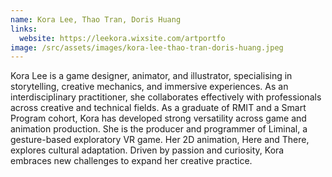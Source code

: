 ```yaml
---
name: Kora Lee, Thao Tran, Doris Huang
links:
  website: https://leekora.wixsite.com/artportfo
image: /src/assets/images/kora-lee-thao-tran-doris-huang.jpeg
---
```

Kora Lee is a game designer, animator, and illustrator, specialising in storytelling, creative mechanics, and immersive experiences. As an interdisciplinary practitioner, she collaborates effectively with professionals across creative and technical fields. As a graduate of RMIT and a Smart Program cohort, Kora has developed strong versatility across game and animation production. She is the producer and programmer of Liminal, a gesture-based exploratory VR game. Her 2D animation, Here and There, explores cultural adaptation. Driven by passion and curiosity, Kora embraces new challenges to expand her creative practice.
